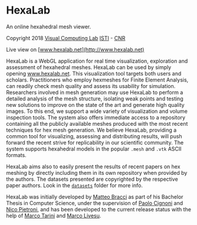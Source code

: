 # HexaLab
An online hexahedral mesh viewer.

Copyright 2018
[Visual Computing Lab](http://vcg.isti.cnr.it)
[ISTI](http://www.isti.cnr.it) - [CNR](http://www.cnr.it)

Live view on [www.hexalab.net](http://www.hexalab.net)

HexaLab is a WebGL application for real time visualization, exploration and assessment of hexahedral meshes. HexaLab can be used by simply opening www.hexalab.net. This visualization tool targets both users and scholars. Practitioners who employ hexmeshes for Finite Element Analysis, can readily check mesh quality and assess its usability for simulation. Researchers involved in mesh generation may use HexaLab to perform a detailed analysis of the mesh structure, isolating weak points and testing new solutions to improve on the state of the art and generate high quality images. To this end, we support a wide variety of visualization and volume inspection tools. The system also offers immediate access to a repository containing all the publicly available meshes produced with the most recent techniques for hex mesh generation. We believe HexaLab, providing a common tool for visualizing, assessing and distributing results, will push forward the recent strive for replicability in our scientific community. The system supports hexahedral models in the popular `.mesh` and `.vtk` ASCII formats. 

HexaLab aims also to easily present the results of recent papers on hex meshing by directly including them in its own repository when provided by the authors. The datasets presented are copyrighted by the respective paper authors. Look in the [`datasets`](https://github.com/cnr-isti-vclab/HexaLab/tree/master/datasets) folder for more info.

HexaLab was initially developed by [Matteo Bracci](https://github.com/c4stan) as part of his Bachelor Thesis in Computer Science, under the supervision of [Paolo Cignoni](http://vcg.isti.cnr.it/~cignoni) and [Nico Pietroni](http://vcg.isti.cnr.it/~pietroni), and has been developed to the current release status with the help of [Marco Tarini](http://vcg.isti.cnr.it/~tarini/) and [Marco Livesu](http://pers.ge.imati.cnr.it/livesu/).